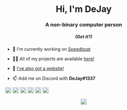 <h1 align="center">Hi, I'm DeJay</h1>
<h3 align="center">A non-binary computer person</h3>
<h5 align="center"><i>(Get it?)</i></h3>

- 🔭 I'm currently working on [Speedboat](https://github.com/dejaydev/speedboat)

- 👨‍💻 All of my projects are available [here!](https://github.com/dejaydev)

- 📝 [I've also got a website!](https://dejay.dev)

- 📫 Add me on Discord with **DeJay#1337**

<p align="left"><img src="https://devicons.github.io/devicon/devicon.git/icons/java/java-original-wordmark.svg" alt="java" width="20" height="20"/> <img src="https://devicons.github.io/devicon/devicon.git/icons/javascript/javascript-original.svg" alt="javascript" width="20" height="20"/> <img src="https://devicons.github.io/devicon/devicon.git/icons/nodejs/nodejs-original-wordmark.svg" alt="nodejs" width="20" height="20"/> <img src="https://devicons.github.io/devicon/devicon.git/icons/python/python-original-wordmark.svg" alt="python" width="20" height="20"/> <img src="https://cdn.jsdelivr.net/npm/simple-icons@3.1.0/icons/flutter.svg" alt="flutter" width="20" height="20"/> <img src="https://cdn.jsdelivr.net/npm/simple-icons@3.1.0/icons/dart.svg" alt="dart" width="20" height="20"/></p><p align="center">
<a href="https://twitter.com/dejaydev" target="blank"><img align="center" src="https://cdn.jsdelivr.net/npm/simple-icons@3.0.1/icons/twitter.svg" alt="dejaydev" height="20" width="20" /></a>
</p>

